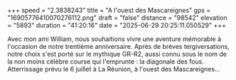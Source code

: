 +++
speed = "2.3838243"
title = "A l'ouest des Mascareignes"
gps = "16905776410070276112.png"
draft = "false"
distance = "98542"
elevation = "5893"
duration = "41:20:16"
date = "2025-06-29 20:25:11.050529"
+++

Avec mon ami William, nous souhaitions vivre une aventure mémorable à l'occasion de notre trentième anniversaire. Après de brèves tergiversations, notre choix s'est porté sur le mythique GR-R2, aussi connu sous le nom de la non moins célèbre course qui l'emprunte : la diagonale des fous.
Atterrissage prévu le 6 juillet à La Réunion, à l'ouest des Mascareignes...

